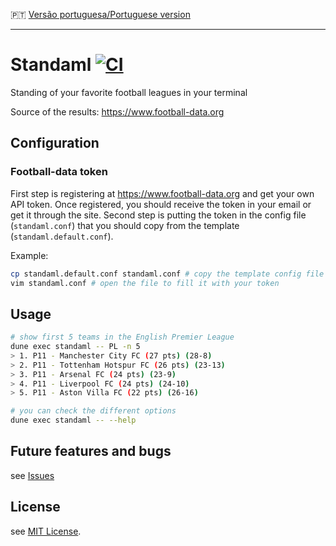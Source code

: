 :portugal: [Versão portuguesa/Portuguese version](README.md)
***

# Standaml [![CI](https://github.com/TheLusitanianKing/Standaml/actions/workflows/docker-image.yml/badge.svg)](https://github.com/TheLusitanianKing/Standaml/actions/workflows/docker-image.yml)
Standing of your favorite football leagues in your terminal

Source of the results: https://www.football-data.org

## Configuration

### Football-data token
First step is registering at https://www.football-data.org and get your own API token. Once registered, you should receive the token in your email or get it through the site. 
Second step is putting the token in the config file (`standaml.conf`) that you should copy from the template (`standaml.default.conf`).

Example:
```bash
cp standaml.default.conf standaml.conf # copy the template config file
vim standaml.conf # open the file to fill it with your token
```

## Usage

```bash
# show first 5 teams in the English Premier League
dune exec standaml -- PL -n 5
> 1. P11 - Manchester City FC (27 pts) (28-8)
> 2. P11 - Tottenham Hotspur FC (26 pts) (23-13)
> 3. P11 - Arsenal FC (24 pts) (23-9)
> 4. P11 - Liverpool FC (24 pts) (24-10)
> 5. P11 - Aston Villa FC (22 pts) (26-16)

# you can check the different options
dune exec standaml -- --help
```

## Future features and bugs
see [Issues](https://github.com/TheLusitanianKing/Standaml/issues)

## License
see [MIT License](LICENSE).
